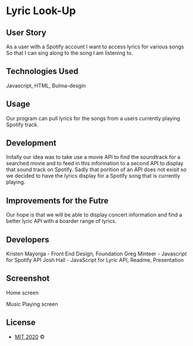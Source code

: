 # Lyric Look-Up

## User Story

As a user with a Spotify account
I want to access lyrics for various songs
So that I can sing along to the song I am listening to.



## Technologies Used

Javascript, HTML, Bulma-desgin


## Usage
Our program can pull lyrics for the songs from a users currently playing Spotify track.


## Development

Initally our idea was to take use a movie API to find the soundtrack for a searched movie and to feed in this information to a second API to display that sound track on Spotify.  Sadly that porition of an API does not exisit so we decided to have the lyrics display for a Spotify song that is currently playing.


## Improvements for the Futre

Our hope is that we will be able to display concert information and find a better lyric API with a boarder range of lyrics.


## Developers
Kristen Mayorga - Front End Design, Foundation
Greg Minteer - Javascript for Spotify API
Josh Hall - JavaScript for Lyric API, Readme, Presentation



##  Screenshot
Home screen

Music Playing screen



## License
- [MIT 2020](/assets/MitLicense.txt) &copy; 

